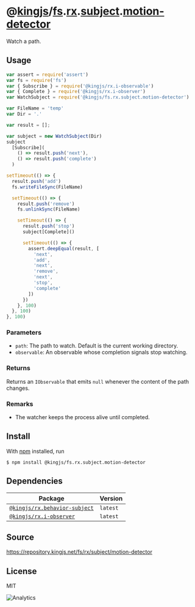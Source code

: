 # @[kingjs][@kingjs]/[fs][ns0].[rx][ns1].[subject][ns2].[motion-detector][ns3]
Watch a path.
## Usage
```js
var assert = require('assert')
var fs = require('fs')
var { Subscribe } = require('@kingjs/rx.i-observable')
var { Complete } = require('@kingjs/rx.i-observer')
var WatchSubject = require('@kingjs/fs.rx.subject.motion-detector')

var FileName = 'temp'
var Dir = '.'

var result = [];

var subject = new WatchSubject(Dir)
subject
  [Subscribe](
    () => result.push('next'),
    () => result.push('complete')
  )

setTimeout(() => {
  result.push('add')
  fs.writeFileSync(FileName)

  setTimeout(() => {
    result.push('remove')
    fs.unlinkSync(FileName)

    setTimeout(() => {
      result.push('stop')
      subject[Complete]()

      setTimeout(() => {
        assert.deepEqual(result, [
          'next', 
          'add', 
          'next', 
          'remove', 
          'next', 
          'stop', 
          'complete'
        ])   
      })
    }, 100)
  }, 100)
}, 100)
```



### Parameters
- `path`: The path to watch. Default is the current working directory.
- `observable`: An observable whose completion signals stop watching.
### Returns
Returns an `IObservable` that emits `null` whenever the content of the path changes.
### Remarks
 - The watcher keeps the process alive until completed.

## Install
With [npm](https://npmjs.org/) installed, run
```
$ npm install @kingjs/fs.rx.subject.motion-detector
```
## Dependencies
|Package|Version|
|---|---|
|[`@kingjs/rx.behavior-subject`](https://www.npmjs.com/package/@kingjs/rx.behavior-subject)|`latest`|
|[`@kingjs/rx.i-observer`](https://www.npmjs.com/package/@kingjs/rx.i-observer)|`latest`|
## Source
https://repository.kingjs.net/fs/rx/subject/motion-detector
## License
MIT

![Analytics](https://analytics.kingjs.net/fs/rx/subject/motion-detector)

[@kingjs]: https://www.npmjs.com/package/kingjs
[ns0]: https://www.npmjs.com/package/@kingjs/fs
[ns1]: https://www.npmjs.com/package/@kingjs/fs.rx
[ns2]: https://www.npmjs.com/package/@kingjs/fs.rx.subject
[ns3]: https://www.npmjs.com/package/@kingjs/fs.rx.subject.motion-detector
